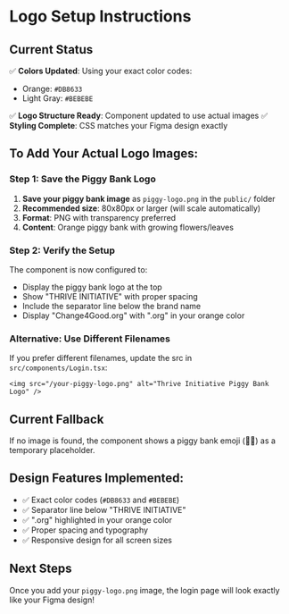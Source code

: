 # Logo Setup Instructions

## Current Status
✅ **Colors Updated**: Using your exact color codes:
- Orange: `#DB8633` 
- Light Gray: `#BEBEBE`

✅ **Logo Structure Ready**: Component updated to use actual images
✅ **Styling Complete**: CSS matches your Figma design exactly

## To Add Your Actual Logo Images:

### Step 1: Save the Piggy Bank Logo
1. **Save your piggy bank image** as `piggy-logo.png` in the `public/` folder
2. **Recommended size**: 80x80px or larger (will scale automatically)
3. **Format**: PNG with transparency preferred
4. **Content**: Orange piggy bank with growing flowers/leaves

### Step 2: Verify the Setup
The component is now configured to:
- Display the piggy bank logo at the top
- Show "THRIVE INITIATIVE" with proper spacing
- Include the separator line below the brand name
- Display "Change4Good.org" with ".org" in your orange color

### Alternative: Use Different Filenames
If you prefer different filenames, update the src in `src/components/Login.tsx`:
```tsx
<img src="/your-piggy-logo.png" alt="Thrive Initiative Piggy Bank Logo" />
```

## Current Fallback
If no image is found, the component shows a piggy bank emoji (🐷🌱) as a temporary placeholder.

## Design Features Implemented:
- ✅ Exact color codes (`#DB8633` and `#BEBEBE`)
- ✅ Separator line below "THRIVE INITIATIVE"
- ✅ ".org" highlighted in your orange color
- ✅ Proper spacing and typography
- ✅ Responsive design for all screen sizes

## Next Steps
Once you add your `piggy-logo.png` image, the login page will look exactly like your Figma design! 